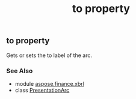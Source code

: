 ﻿---
title: to property
second_title: Aspose.Finance for Python via .NET API References
description: 
type: docs
weight: 130
url: /python-net/aspose.finance.xbrl/presentationarc/to/
is_root: false
---

## to property


Gets or sets the to label of the arc.

### See Also
* module [aspose.finance.xbrl](../../)
* class [PresentationArc](/finance/python-net/aspose.finance.xbrl/presentationarc)
